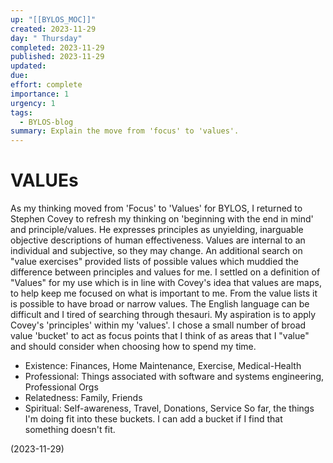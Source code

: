 ```yaml
---
up: "[[BYLOS_MOC]]"
created: 2023-11-29
day: " Thursday"
completed: 2023-11-29
published: 2023-11-29
updated: 
due: 
effort: complete
importance: 1
urgency: 1
tags:
  - BYLOS-blog
summary: Explain the move from 'focus' to 'values'.
---
```

# VALUEs

As my thinking moved from 'Focus' to 'Values' for BYLOS, I returned to Stephen Covey to refresh my thinking on 'beginning with the end in mind' and principle/values. He expresses principles as unyielding, inarguable objective descriptions of human effectiveness. Values are internal to an individual and subjective, so they may change. An additional search on "value exercises" provided lists of possible values which muddied the difference between principles and values for me. I settled on a definition of "Values" for my use which is in line with Covey's idea that values are maps, to help keep me focused on what is important to me. From the value lists  it is possible to have broad or narrow values. The English language can be difficult and I tired of searching through thesauri. My aspiration is to apply Covey's 'principles' within my 'values'. I chose a small number of broad value 'bucket' to act as focus points that I think of as areas that I "value" and should consider when choosing how to spend my time. 
- Existence: Finances, Home Maintenance, Exercise, Medical-Health
- Professional: Things associated with software and systems engineering, Professional Orgs
- Relatedness: Family, Friends
- Spiritual: Self-awareness, Travel, Donations, Service
So far, the things I'm doing fit into these buckets. I can add a bucket if I find that something doesn't fit.

(2023-11-29)
